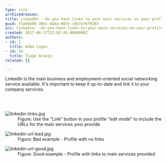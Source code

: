 ```yaml
---
type: rule
archivedreason: 
title: LinkedIn - Do you have links to your main services on your profile?
guid: f5a9dd86-30bc-4aba-907e-c8e7af6f9203
uri: linkedin---do-you-have-links-to-your-main-services-on-your-profile
created: 2017-08-17T22:02:45.0000000Z
authors:
- id: 1
  title: Adam Cogan
- id: 16
  title: Tiago Araujo
related: []

---
```



<p>​​LinkedIn&#160;is the main business and employment-oriented social networking service available. It's important to keep it up-to-date and link it to your company services.</p>
<br><excerpt class='endintro'></excerpt><br>
<dl class="image"><dt> <img src="/PublishingImages/linkedin-links.jpg" alt="linkedin-links.jpg" /> </dt><dd>Figure&#58; Use the &quot;Link&quot; button in your profile &quot;edit mode&quot; to include the URLs for the main services your provide</dd></dl><dl class="badImage"><dt>​<img src="/PublishingImages/linkedin-url-bad.jpg" alt="linkedin-url-bad.jpg" /></dt><dd>Figure&#58; Bad example - Profile with no links</dd></dl><dl class="goodImage"><dt><img src="/PublishingImages/linkedin-url-good.jpg" alt="linkedin-url-good.jpg" /></dt><dd>Figure&#58; Good example - Profile with links to main services provided <br></dd></dl>



